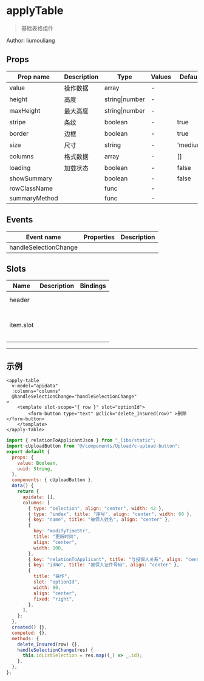 # applyTable

> 基础表格组件

Author: liumouliang

## Props

| Prop name     | Description | Type           | Values | Default  |
| ------------- | ----------- | -------------- | ------ | -------- |
| value         | 操作数据    | array          | -      |          |
| height        | 高度        | string\|number | -      |          |
| maxHeight     | 最大高度    | string\|number | -      |          |
| stripe        | 条纹        | boolean        | -      | true     |
| border        | 边框        | boolean        | -      | true     |
| size          | 尺寸        | string         | -      | 'medium' |
| columns       | 格式数据    | array          | -      | []       |
| loading       | 加载状态    | boolean        | -      | false    |
| showSummary   |             | boolean        | -      | false    |
| rowClassName  |             | func           | -      |          |
| summaryMethod |             | func           | -      |          |

## Events

| Event name            | Properties | Description |
| --------------------- | ---------- | ----------- |
| handleSelectionChange |            |

## Slots

| Name      | Description | Bindings             |
| --------- | ----------- | -------------------- |
| header    |             | <br/><br/>           |
| item.slot |             | <br/><br/><br/><br/> |

---

## 示例

```vue
<apply-table
  v-model="apidata"
  :columns="columns"
  @handleSelectionChange="handleSelectionChange"
>
    <template slot-scope="{ row }" slot="optionId">
        <form-button type="text" @click="delete_Insured(row)" >删除</form-button>
    </template>
</apply-table>
```

```js
import { relationToApplicantJson } from "_libs/static";
import cUploadButton from "@/components/Upload/c-upload-button";
export default {
  props: {
    value: Boolean,
    uuid: String,
  },
  components: { cUploadButton },
  data() {
    return {
      apidata: [],
      columns: [
        { type: "selection", align: "center", width: 42 },
        { type: "index", title: "序号", align: "center", width: 60 },
        { key: "name", title: "被保人姓名", align: "center" },
        {
          key: "modifyTimeStr",
          title: "更新时间",
          align: "center",
          width: 100,
        },
        { key: "relationToApplicant", title: "与投保人关系", align: "center" },
        { key: "idNo", title: "被保人证件号码", align: "center" },
        {
          title: "操作",
          slot: "optionId",
          width: 80,
          align: "center",
          fixed: "right",
        },
      ],
    };
  },
  created() {},
  computed: {},
  methods: {
    delete_Insured(row) {},
    handleSelectionChange(res) {
      this.idListSelection = res.map((_) => _.id);
    },
  },
};
```
